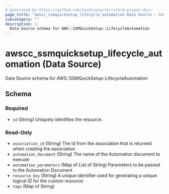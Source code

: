 ```yaml
---
# generated by https://github.com/hashicorp/terraform-plugin-docs
page_title: "awscc_ssmquicksetup_lifecycle_automation Data Source - terraform-provider-awscc"
subcategory: ""
description: |-
  Data Source schema for AWS::SSMQuickSetup::LifecycleAutomation
---
```


# awscc_ssmquicksetup_lifecycle_automation (Data Source)

Data Source schema for AWS::SSMQuickSetup::LifecycleAutomation



<!-- schema generated by tfplugindocs -->
## Schema

### Required

- `id` (String) Uniquely identifies the resource.

### Read-Only

- `association_id` (String) The id from the association that is returned when creating the association
- `automation_document` (String) The name of the Automation document to execute
- `automation_parameters` (Map of List of String) Parameters to be passed to the Automation Document
- `resource_key` (String) A unique identifier used for generating a unique logical ID for the custom resource
- `tags` (Map of String)
